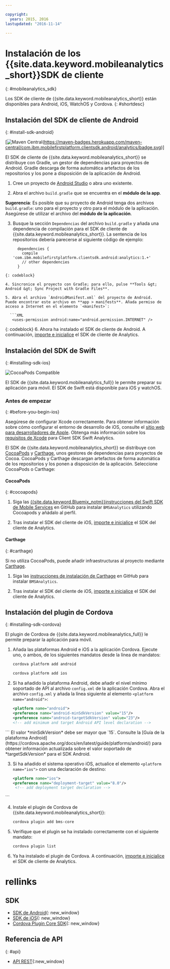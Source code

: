 ```yaml
---

copyright:
  years: 2015, 2016
lastupdated: "2016-11-14"

---
```


# Instalación de los {{site.data.keyword.mobileanalytics_short}}SDK de cliente
{: #mobileanalytics_sdk}

Los SDK de cliente de {{site.data.keyword.mobileanalytics_short}}
están disponibles para Android, iOS, WatchOS y Cordova.
{: #shortdesc}

## Instalación del SDK de cliente de Android
{: #install-sdk-android}

[![Maven Central](https://maven-badges.herokuapp.com/maven-central/com.ibm.mobilefirstplatform.clientsdk.android/analytics)(https://maven-badges.herokuapp.com/maven-central/com.ibm.mobilefirstplatform.clientsdk.android/analytics/badge.svg)]

El SDK de cliente de {{site.data.keyword.mobileanalytics_short}} se distribuye con Gradle, un gestor de dependencias para proyectos de Android. Gradle descarga de forma automática artefactos de los repositorios y los pone a disposición de la aplicación de Android.

1. Cree un proyecto de [Android Studio](http://developer.android.com/sdk/index.html) o abra uno existente.

2. Abra el archivo `build.gradle` que se encuentra en el **módulo de la app**.

  **Sugerencia**: Es posible que su proyecto de Android tenga dos archivos `build.gradle`: uno para el proyecto y otro para el módulo de la aplicación. Asegúrese de utilizar el archivo del **módulo de la aplicación**.

3. Busque la sección `Dependencias` del archivo `build.gradle` y añada una dependencia de compilación para el SDK de cliente de {{site.data.keyword.mobileanalytics_short}}. La sentencia de los repositorios debería parecerse al siguiente código de ejemplo:

	```Gradle
      dependencies {
        compile 'com.ibm.mobilefirstplatform.clientsdk.android:analytics:1.+'
    	// other dependencies  
      }
  ```
  {: codeblock}

4. Sincronice el proyecto con Gradle; para ello, pulse **Tools &gt; Android &gt; Sync Project with Gradle Files**.

5. Abra el archivo `AndroidManifest.xml` del proyecto de Android. Puede encontrar este archivo en **app > manifests**. Añada permiso de acceso a Internet en el elemento `<manifest>`:

	```XML
	 <uses-permission android:name="android.permission.INTERNET" />
   ```
   {: codeblock}
6. Ahora ha instalado el SDK de cliente de Android. A continuación, [importe e inicialice](sdk.html#initalize-ma-sdk) el SDK de cliente de Analytics.   

## Instalación del SDK de Swift
{: #installing-sdk-ios}

![CocoaPods Compatible](https://img.shields.io/cocoapods/v/BMSAnalytics.svg)

El SDK de {{site.data.keyword.mobileanalytics_full}} le permite preparar su aplicación para móvil. El SDK de Swift está disponible para iOS y watchOS.

### Antes de empezar
{: #before-you-begin-ios}

Asegúrese de configurar Xcode correctamente. Para obtener información sobre cómo configurar el entorno de desarrollo de iOS, consulte el [sitio web para desarrolladores de Apple](https://developer.apple.com/support/xcode/). Obtenga más información sobre los [requisitos de Xcode](https://github.com/ibm-bluemix-mobile-services/bms-clientsdk-swift-analytics/tree/development#requirements) para Client SDK Swift Analytics.

El SDK de {{site.data.keyword.mobileanalytics_short}} se distribuye con [CocoaPods](https://cocoapods.org/) y [Carthage](https://github.com/Carthage/Carthage#getting-started), unos gestores de dependencias para proyectos de Cocoa. CocoaPods y Carthage descargan artefactos de forma automática de los repositorios y los ponen a disposición de la aplicación. Seleccione CocoaPods o Carthage:

#### CocoaPods
{: #cocoapods}

1. Siga las [{{site.data.keyword.Bluemix_notm}}instrucciones del Swift SDK de Mobile Services](https://github.com/ibm-bluemix-mobile-services/bms-clientsdk-swift-analytics/tree/development#cocoapods) en GitHub para instalar `BMSAnalytics` utilizando Cocoapods y añádalo al perfil.  
	
2. Tras instalar el SDK del cliente de iOS, [importe e inicialice](sdk.html#initalize-ma-sdk) el SDK del cliente de Analytics.   

#### Carthage
{: #carthage}

Si no utiliza CocoaPods, puede añadir infraestructuras al proyecto mediante [Carthage](https://github.com/Carthage/Carthage#if-youre-building-for-ios-tvos-or-watchos).

1. Siga las [instrucciones de instalación de Carthage](https://github.com/ibm-bluemix-mobile-services/bms-clientsdk-swift-analytics/tree/development#carthage) en GitHub para instalar `BMSAnalytics`.

2. Tras instalar el SDK del cliente de iOS, [importe e inicialice](sdk.html#initalize-ma-sdk) el SDK del cliente de Analytics.

## Instalación del plugin de Cordova
{: #installing-sdk-cordova}

El plugin de Cordova de {{site.data.keyword.mobileanalytics_full}} <!--SDK--> le permite preparar la aplicación para móvil.  

1. Añada las plataformas Android e iOS a la aplicación Cordova. Ejecute uno, o ambos, de los siguientes mandatos desde la línea de mandatos:  

	```Bash
	cordova platform add android
	```
	
	```Bash
	cordova platform add ios
	```
	
2. Si ha añadido la plataforma Android, debe añadir el nivel mínimo soportado de API al archivo `config.xml` de la aplicación Cordova. Abra el archivo `config.xml` y añada la línea siguiente al elemento `<platform name="android">`: 

	```XML
	<platform name="android">
  	<preference name="android-minSdkVersion" value="15"/>
  	<preference name="android-targetSdkVersion" value="23"/>
  	<!-- add minimum and target Android API level declaration -->
  </platform>
```
El valor *minSdkVersion* debe ser mayor que `15`. Consulte la [Guía de la plataforma Android](https://cordova.apache.org/docs/en/latest/guide/platforms/android/) para obtener información actualizada sobre el valor soportado de *targetSdkVersion* para el SDK Android.

3. Si ha añadido el sistema operativo iOS, actualice el elemento `<platform name="ios">` con una declaración de destino: 

	```XML
	<platform name="ios">
    <preference name="deployment-target" value="8.0"/>
     <!-- add deployment target declaration -->
  </platform>
```

4. Instale el plugin de Cordova de {{site.data.keyword.mobileanalytics_short}}: 

 	```Bash
	cordova plugin add bms-core
	```

5. Verifique que el plugin se ha instalado correctamente con el siguiente mandato: 
	```Bash
	cordova plugin list
	```
	
6. Ya ha instalado el plugin de Cordova. A continuación, [importe e inicialice](sdk.html#initalize-ma-sdk) el SDK de cliente de Analytics.

# rellinks

## SDK
* [SDK de Android](https://github.com/ibm-bluemix-mobile-services/bms-clientsdk-android-analytics){: new_window}  
* [SDK de iOS](https://github.com/ibm-bluemix-mobile-services/bms-clientsdk-swift-analytics){: new_window}
* [Cordova Plugin Core SDK](https://www.npmjs.com/package/bms-core){: new_window}

## Referencia de API
{: #api}
* [API REST](https://mobile-analytics-dashboard.{DomainName}/analytics-service/){:new_window}
